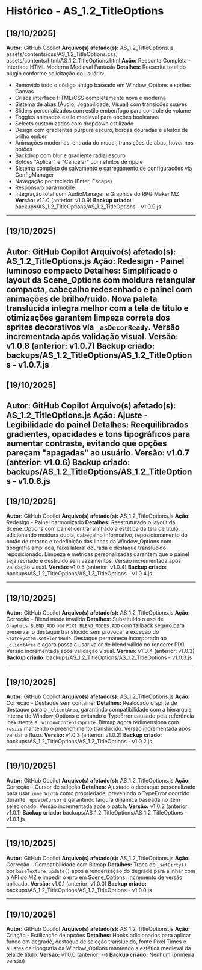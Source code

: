 # Histórico - AS_1.2_TitleOptions

## [19/10/2025]
**Autor:** GitHub Copilot
**Arquivo(s) afetado(s):** AS_1.2_TitleOptions.js, assets/contents/css/AS_1.2_TitleOptions.css, assets/contents/html/AS_1.2_TitleOptions.html
**Ação:** Reescrita Completa - Interface HTML Moderna Medieval Fantasia
**Detalhes:** Reescrita total do plugin conforme solicitação do usuário:
- Removido todo o código antigo baseado em Window_Options e sprites Canvas
- Criada interface HTML/CSS completamente nova e moderna
- Sistema de abas (Áudio, Jogabilidade, Visual) com transições suaves
- Sliders personalizados com estilo ember/fogo para controle de volume
- Toggles animados estilo medieval para opções booleanas
- Selects customizados com dropdown estilizado
- Design com gradientes púrpura escuro, bordas douradas e efeitos de brilho ember
- Animações modernas: entrada do modal, transições de abas, hover nos botões
- Backdrop com blur e gradiente radial escuro
- Botões "Aplicar" e "Cancelar" com efeitos de ripple
- Sistema completo de salvamento e carregamento de configurações via ConfigManager
- Navegação por teclado (Enter, Escape)
- Responsivo para mobile
- Integração total com AudioManager e Graphics do RPG Maker MZ
**Versão:** v1.1.0 (anterior: v1.0.9)
**Backup criado:** backups/AS_1.2_TitleOptions/AS_1.2_TitleOptions - v1.0.9.js

---

## [19/10/2025]
**Autor:** GitHub Copilot
**Arquivo(s) afetado(s):** AS_1.2_TitleOptions.js
**Ação:** Redesign - Painel luminoso compacto
**Detalhes:** Simplificado o layout da Scene_Options com moldura retangular
compacta, cabeçalho redesenhado e painel com animações de brilho/ruído. Nova
paleta translúcida integra melhor com a tela de título e otimizações garantem
limpeza correta dos sprites decorativos via `_asDecorReady`. Versão incrementada
após validação visual.
**Versão:** v1.0.8 (anterior: v1.0.7)
**Backup criado:** backups/AS_1.2_TitleOptions/AS_1.2_TitleOptions - v1.0.7.js
---

## [19/10/2025]
**Autor:** GitHub Copilot
**Arquivo(s) afetado(s):** AS_1.2_TitleOptions.js
**Ação:** Ajuste - Legibilidade do painel
**Detalhes:** Reequilibrados gradientes, opacidades e tons tipográficos para
aumentar contraste, evitando que opções pareçam "apagadas" ao usuário.
**Versão:** v1.0.7 (anterior: v1.0.6)
**Backup criado:** backups/AS_1.2_TitleOptions/AS_1.2_TitleOptions - v1.0.6.js
---

## [19/10/2025]
**Autor:** GitHub Copilot
**Arquivo(s) afetado(s):** AS_1.2_TitleOptions.js
**Ação:** Redesign - Painel harmonizado
**Detalhes:** Reestruturado o layout da Scene_Options com painel central alinhado
à estética da tela de título, adicionando moldura dupla, cabeçalho informativo,
reposicionamento do botão de retorno e redefinição das linhas da Window_Options
com tipografia ampliada, faixa lateral dourada e destaque translúcido
reposicionado. Limpeza e métricas personalizadas garantem que o painel seja
recriado e destruído sem vazamentos. Versão incrementada após validação visual.
**Versão:** v1.0.5 (anterior: v1.0.4)
**Backup criado:** backups/AS_1.2_TitleOptions/AS_1.2_TitleOptions - v1.0.4.js

---

## [19/10/2025]
**Autor:** GitHub Copilot
**Arquivo(s) afetado(s):** AS_1.2_TitleOptions.js
**Ação:** Correção - Blend mode inválido
**Detalhes:** Substituído o uso de `Graphics.BLEND_ADD` por `PIXI.BLEND_MODES.ADD`
com fallback seguro para preservar o destaque translúcido sem provocar a
exceção do `StateSystem.setBlendMode`. Destaque permanece incorporado ao
`_clientArea` e agora passa a usar valor de blend válido no renderer PIXI.
Versão incrementada após validação visual.
**Versão:** v1.0.4 (anterior: v1.0.3)
**Backup criado:** backups/AS_1.2_TitleOptions/AS_1.2_TitleOptions - v1.0.3.js

---

## [19/10/2025]
**Autor:** GitHub Copilot
**Arquivo(s) afetado(s):** AS_1.2_TitleOptions.js
**Ação:** Correção - Destaque sem container
**Detalhes:** Realocado o sprite de destaque para o `_clientArea`, garantindo
compatibilidade com a hierarquia interna do Window_Options e evitando o
TypeError causado pela referência inexistente a `_windowContentsSprite`.
Bitmap agora redimensiona com `resize` mantendo o preenchimento translúcido.
Versão incrementada após validar o fluxo.
**Versão:** v1.0.3 (anterior: v1.0.2)
**Backup criado:** backups/AS_1.2_TitleOptions/AS_1.2_TitleOptions - v1.0.2.js

---

## [19/10/2025]
**Autor:** GitHub Copilot
**Arquivo(s) afetado(s):** AS_1.2_TitleOptions.js
**Ação:** Correção - Cursor de seleção
**Detalhes:** Ajustado o destaque personalizado para usar `innerWidth` como
propriedade, prevenindo o TypeError ocorrido durante `_updateCursor` e
garantindo largura dinâmica baseada no item selecionado. Versão incrementada
após o patch.
**Versão:** v1.0.2 (anterior: v1.0.1)
**Backup criado:** backups/AS_1.2_TitleOptions/AS_1.2_TitleOptions - v1.0.1.js

---

## [19/10/2025]
**Autor:** GitHub Copilot
**Arquivo(s) afetado(s):** AS_1.2_TitleOptions.js
**Ação:** Correção - Compatibilidade com Bitmap
**Detalhes:** Troca de `_setDirty()` por `baseTexture.update()` após a
renderização do degradê para alinhar com a API do MZ e impedir o erro em
Scene_Options. Incremento de versão aplicado.
**Versão:** v1.0.1 (anterior: v1.0.0)
**Backup criado:** backups/AS_1.2_TitleOptions/AS_1.2_TitleOptions - v1.0.0.js

---

## [19/10/2025]
**Autor:** GitHub Copilot
**Arquivo(s) afetado(s):** AS_1.2_TitleOptions.js
**Ação:** Criação - Estilização de opções
**Detalhes:** Hooks adicionados para aplicar fundo em degradê, destaque de
seleção translúcido, fonte Pixel Times e ajustes de tipografia da Window_Options
mantendo a estética medieval da tela de título.
**Versão:** v1.0.0 (anterior: --)
**Backup criado:** Nenhum (primeira versão)
